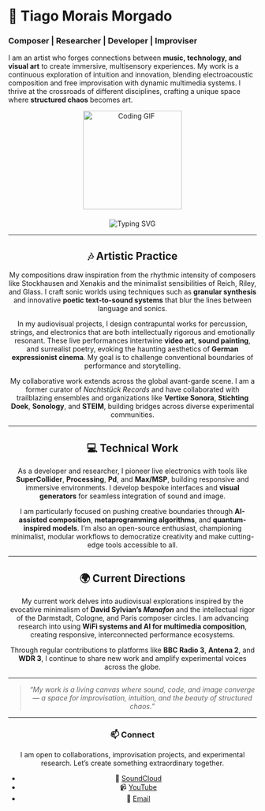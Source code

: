 # 👋 Tiago Morais Morgado

### **Composer | Researcher | Developer | Improviser**

I am an artist who forges connections between **music, technology, and visual art** to create immersive, multisensory experiences. My work is a continuous exploration of intuition and innovation, blending electroacoustic composition and free improvisation with dynamic multimedia systems. I thrive at the crossroads of different disciplines, crafting a unique space where **structured chaos** becomes art.

<div align="center">
  <img src="https://media.giphy.com/media/13HgwGsXF0aiGY/giphy.gif" alt="Coding GIF" width="200"/>
</div>

<div align="center" style="margin-top: 20px;">
  <img src="https://readme-typing-svg.demolab.com?font=Fira+Code&size=22&pause=1000&color=F7DF1E&center=true&vCenter=true&width=435&lines=Passionate+About+Code;Always+Learning;Keep+Calm+and+Code+On" alt="Typing SVG" />
</div>
<div align="center">

-----

## 🎶 Artistic Practice

My compositions draw inspiration from the rhythmic intensity of composers like Stockhausen and Xenakis and the minimalist sensibilities of Reich, Riley, and Glass. I craft sonic worlds using techniques such as **granular synthesis** and innovative **poetic text-to-sound systems** that blur the lines between language and sonics.

In my audiovisual projects, I design contrapuntal works for percussion, strings, and electronics that are both intellectually rigorous and emotionally resonant. These live performances intertwine **video art**, **sound painting**, and surrealist poetry, evoking the haunting aesthetics of **German expressionist cinema**. My goal is to challenge conventional boundaries of performance and storytelling.

My collaborative work extends across the global avant-garde scene. I am a former curator of *Nachtstück Records* and have collaborated with trailblazing ensembles and organizations like **Vertixe Sonora**, **Stichting Doek**, **Sonology**, and **STEIM**, building bridges across diverse experimental communities.

-----

## 💻 Technical Work

As a developer and researcher, I pioneer live electronics with tools like **SuperCollider**, **Processing**, **Pd**, and **Max/MSP**, building responsive and immersive environments. I develop bespoke interfaces and **visual generators** for seamless integration of sound and image.

I am particularly focused on pushing creative boundaries through **AI-assisted composition**, **metaprogramming algorithms**, and **quantum-inspired models**. I'm also an open-source enthusiast, championing minimalist, modular workflows to democratize creativity and make cutting-edge tools accessible to all.

-----

## 🌍 Current Directions

My current work delves into audiovisual explorations inspired by the evocative minimalism of **David Sylvian’s *Manafon*** and the intellectual rigor of the Darmstadt, Cologne, and Paris composer circles. I am advancing research into using **WiFi systems and AI for multimedia composition**, creating responsive, interconnected performance ecosystems.

Through regular contributions to platforms like **BBC Radio 3**, **Antena 2**, and **WDR 3**, I continue to share new work and amplify experimental voices across the globe.

-----

> *“My work is a living canvas where sound, code, and image converge — a space for improvisation, intuition, and the beauty of structured chaos.”*

-----

### 📫 Connect

I am open to collaborations, improvisation projects, and experimental research. Let’s create something extraordinary together.

  * 🎵 [SoundCloud](https://www.google.com/search?q=%23)
  * 📹 [YouTube](https://www.google.com/search?q=%23)
  * 📧 [Email](https://www.google.com/search?q=%23)
